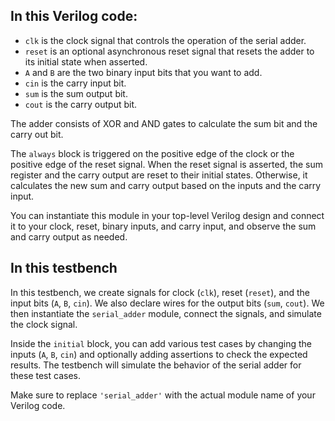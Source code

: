 ## In this Verilog code:

- `clk` is the clock signal that controls the operation of the serial adder.
- `reset` is an optional asynchronous reset signal that resets the adder to its initial state when asserted.
- `A` and `B` are the two binary input bits that you want to add.
- `cin` is the carry input bit.
- `sum` is the sum output bit.
- `cout` is the carry output bit.

The adder consists of XOR and AND gates to calculate the sum bit and the carry out bit.

The `always` block is triggered on the positive edge of the clock or the positive edge of the reset signal. When the reset signal is asserted, the sum register and the carry output are reset to their initial states. Otherwise, it calculates the new sum and carry output based on the inputs and the carry input.

You can instantiate this module in your top-level Verilog design and connect it to your clock, reset, binary inputs, and carry input, and observe the sum and carry output as needed.

## In this testbench

In this testbench, we create signals for clock (`clk`), reset (`reset`), and the input bits (`A`, `B`, `cin`). We also declare wires for the output bits (`sum`, `cout`). We then instantiate the `serial_adder` module, connect the signals, and simulate the clock signal.

Inside the `initial` block, you can add various test cases by changing the inputs (`A`, `B`, `cin`) and optionally adding assertions to check the expected results. The testbench will simulate the behavior of the serial adder for these test cases.

Make sure to replace `'serial_adder'` with the actual module name of your Verilog code.
